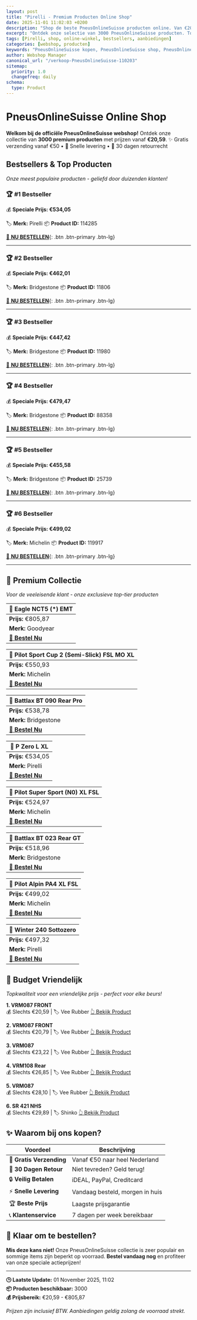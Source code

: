 ```yaml
---
layout: post
title: "Pirelli - Premium Producten Online Shop"
date: 2025-11-01 11:02:03 +0200
description: "Shop de beste PneusOnlineSuisse producten online. Van €20,59 tot €805,87. Gratis verzending, 30 dagen retour en de laagste prijsgarantie."
excerpt: "Ontdek onze selectie van 3000 PneusOnlineSuisse producten. Topkwaliteit, scherpe prijzen en snelle levering."
tags: [Pirelli, shop, online-winkel, bestsellers, aanbiedingen]
categories: [webshop, producten]
keywords: "PneusOnlineSuisse kopen, PneusOnlineSuisse shop, PneusOnlineSuisse aanbieding, online winkel"
author: Webshop Manager
canonical_url: "/verkoop-PneusOnlineSuisse-110203"
sitemap:
  priority: 1.0
  changefreq: daily
schema:
  type: Product
---
```


# PneusOnlineSuisse Online Shop

**Welkom bij de officiële PneusOnlineSuisse webshop!** Ontdek onze collectie van **3000 premium producten** 
met prijzen vanaf **€20,59**. ✨ Gratis verzending vanaf €50 • 🚚 Snelle levering • 💯 30 dagen retourrecht

## Bestsellers & Top Producten

*Onze meest populaire producten - geliefd door duizenden klanten!*

### 🏆 #1 Bestseller


💰 **Speciale Prijs: €534,05**

🏷️ **Merk:** Pirelli
📦 **Product ID:** 114285

[🛒 **NU BESTELLEN**](https://www.banden-pneus-online.nl/tradetracker/?tt=3935_410262_69238_&r=https%3A%2F%2Fwww.banden-pneus-online.nl%2Fautoband%2Fpirelli%2Fp-zero%2F355-25-r21-107-y-xl-l-d-a-75-b.html%3FpartnerDomain%3Dtrade-tracker-nl%26at_medium%3DTradeTracker%26at_campaign%3DAL-87){: .btn .btn-primary .btn-lg}

---

### 🏆 #2 Bestseller


💰 **Speciale Prijs: €462,01**

🏷️ **Merk:** Bridgestone
📦 **Product ID:** 11806

[🛒 **NU BESTELLEN**](https://www.banden-pneus-online.nl/tradetracker/?tt=3935_410262_69238_&r=https%3A%2F%2Fwww.banden-pneus-online.nl%2Fmotorband%2Fbridgestone%2Fbattle-wing-bw-502%2F150-70-r17-tt-69-v-g.html%3FpartnerDomain%3Dtrade-tracker-nl%26at_medium%3DTradeTracker%26at_campaign%3DAL-87){: .btn .btn-primary .btn-lg}

---

### 🏆 #3 Bestseller


💰 **Speciale Prijs: €447,42**

🏷️ **Merk:** Bridgestone
📦 **Product ID:** 11980

[🛒 **NU BESTELLEN**](https://www.banden-pneus-online.nl/tradetracker/?tt=3935_410262_69238_&r=https%3A%2F%2Fwww.banden-pneus-online.nl%2Fmotorband%2Fbridgestone%2Fbattlax-bt-020-front%2F120-70-r17-tl-58-w-uu.html%3FpartnerDomain%3Dtrade-tracker-nl%26at_medium%3DTradeTracker%26at_campaign%3DAL-87){: .btn .btn-primary .btn-lg}

---

### 🏆 #4 Bestseller


💰 **Speciale Prijs: €479,47**

🏷️ **Merk:** Bridgestone
📦 **Product ID:** 88358

[🛒 **NU BESTELLEN**](https://www.banden-pneus-online.nl/tradetracker/?tt=3935_410262_69238_&r=https%3A%2F%2Fwww.banden-pneus-online.nl%2Fmotorband%2Fbridgestone%2Fbattle-wing-bw-501%2F110-80-r19-tl-59-v-f.html%3FpartnerDomain%3Dtrade-tracker-nl%26at_medium%3DTradeTracker%26at_campaign%3DAL-87){: .btn .btn-primary .btn-lg}

---

### 🏆 #5 Bestseller


💰 **Speciale Prijs: €455,58**

🏷️ **Merk:** Bridgestone
📦 **Product ID:** 25739

[🛒 **NU BESTELLEN**](https://www.banden-pneus-online.nl/tradetracker/?tt=3935_410262_69238_&r=https%3A%2F%2Fwww.banden-pneus-online.nl%2Fmotorband%2Fbridgestone%2Fbattlax-bt-023-rear%2F190-50-r17-tl-73-w.html%3FpartnerDomain%3Dtrade-tracker-nl%26at_medium%3DTradeTracker%26at_campaign%3DAL-87){: .btn .btn-primary .btn-lg}

---

### 🏆 #6 Bestseller


💰 **Speciale Prijs: €499,02**

🏷️ **Merk:** Michelin
📦 **Product ID:** 119917

[🛒 **NU BESTELLEN**](https://www.banden-pneus-online.nl/tradetracker/?tt=3935_410262_69238_&r=https%3A%2F%2Fwww.banden-pneus-online.nl%2Fautoband%2Fmichelin%2Fpilot-alpin-pa4%2F295-30-r21-102-w-xl-fsl-c-c-75-b.html%3FpartnerDomain%3Dtrade-tracker-nl%26at_medium%3DTradeTracker%26at_campaign%3DAL-87){: .btn .btn-primary .btn-lg}

---

## 💎 Premium Collectie

*Voor de veeleisende klant - onze exclusieve top-tier producten*

| 🌟 **Eagle NCT5 (\*) EMT** |
|---|
| **Prijs:** €805,87 |
| **Merk:** Goodyear |
| [🛒 **Bestel Nu**](https://www.banden-pneus-online.nl/tradetracker/?tt=3935_410262_69238_&r=https%3A%2F%2Fwww.banden-pneus-online.nl%2Fautoband%2Fgoodyear%2Feagle-nct5%2F255-50-r21-106-w-bmw-emt-d-c-72-b.html%3FpartnerDomain%3Dtrade-tracker-nl%26at_medium%3DTradeTracker%26at_campaign%3DAL-87) |

| 🌟 **Pilot Sport Cup 2 (Semi-Slick) FSL MO XL** |
|---|
| **Prijs:** €550,93 |
| **Merk:** Michelin |
| [🛒 **Bestel Nu**](https://www.banden-pneus-online.nl/tradetracker/?tt=3935_410262_69238_&r=https%3A%2F%2Fwww.banden-pneus-online.nl%2Fautoband%2Fmichelin%2Fpilot-sport-cup-2-semi-slick%2F325-30-r20-106-y-xl-mo-fsl-d-c-73-b.html%3FpartnerDomain%3Dtrade-tracker-nl%26at_medium%3DTradeTracker%26at_campaign%3DAL-87) |

| 🌟 **Battlax BT 090 Rear Pro** |
|---|
| **Prijs:** €538,78 |
| **Merk:** Bridgestone |
| [🛒 **Bestel Nu**](https://www.banden-pneus-online.nl/tradetracker/?tt=3935_410262_69238_&r=https%3A%2F%2Fwww.banden-pneus-online.nl%2Fmotorband%2Fbridgestone%2Fbattlax-bt-090-rear-pro%2F160-60-r17-tl-69-h.html%3FpartnerDomain%3Dtrade-tracker-nl%26at_medium%3DTradeTracker%26at_campaign%3DAL-87) |

| 🌟 **P Zero L XL** |
|---|
| **Prijs:** €534,05 |
| **Merk:** Pirelli |
| [🛒 **Bestel Nu**](https://www.banden-pneus-online.nl/tradetracker/?tt=3935_410262_69238_&r=https%3A%2F%2Fwww.banden-pneus-online.nl%2Fautoband%2Fpirelli%2Fp-zero%2F355-25-r21-107-y-xl-l-d-a-75-b.html%3FpartnerDomain%3Dtrade-tracker-nl%26at_medium%3DTradeTracker%26at_campaign%3DAL-87) |

| 🌟 **Pilot Super Sport (N0) XL FSL** |
|---|
| **Prijs:** €524,97 |
| **Merk:** Michelin |
| [🛒 **Bestel Nu**](https://www.banden-pneus-online.nl/tradetracker/?tt=3935_410262_69238_&r=https%3A%2F%2Fwww.banden-pneus-online.nl%2Fautoband%2Fmichelin%2Fpilot-super-sport%2F335-30-r20-108-y-xl-n0-fsl-d-a-74-b.html%3FpartnerDomain%3Dtrade-tracker-nl%26at_medium%3DTradeTracker%26at_campaign%3DAL-87) |

| 🌟 **Battlax BT 023 Rear GT** |
|---|
| **Prijs:** €518,96 |
| **Merk:** Bridgestone |
| [🛒 **Bestel Nu**](https://www.banden-pneus-online.nl/tradetracker/?tt=3935_410262_69238_&r=https%3A%2F%2Fwww.banden-pneus-online.nl%2Fmotorband%2Fbridgestone%2Fbattlax-bt-023-rear%2F170-60-r17-tl-72-w-gt.html%3FpartnerDomain%3Dtrade-tracker-nl%26at_medium%3DTradeTracker%26at_campaign%3DAL-87) |

| 🌟 **Pilot Alpin PA4 XL FSL** |
|---|
| **Prijs:** €499,02 |
| **Merk:** Michelin |
| [🛒 **Bestel Nu**](https://www.banden-pneus-online.nl/tradetracker/?tt=3935_410262_69238_&r=https%3A%2F%2Fwww.banden-pneus-online.nl%2Fautoband%2Fmichelin%2Fpilot-alpin-pa4%2F295-30-r21-102-w-xl-fsl-c-c-75-b.html%3FpartnerDomain%3Dtrade-tracker-nl%26at_medium%3DTradeTracker%26at_campaign%3DAL-87) |

| 🌟 **Winter 240 Sottozero** |
|---|
| **Prijs:** €497,32 |
| **Merk:** Pirelli |
| [🛒 **Bestel Nu**](https://www.banden-pneus-online.nl/tradetracker/?tt=3935_410262_69238_&r=https%3A%2F%2Fwww.banden-pneus-online.nl%2Fautoband%2Fpirelli%2Fwinter-240-sottozero%2F305-35-r20-104-v-d-c-73-b.html%3FpartnerDomain%3Dtrade-tracker-nl%26at_medium%3DTradeTracker%26at_campaign%3DAL-87) |

## 💝 Budget Vriendelijk

*Topkwaliteit voor een vriendelijke prijs - perfect voor elke beurs!*

**1. VRM087 FRONT**  
💰 Slechts €20,59 | 🏷️ Vee Rubber
[👆 Bekijk Product](https://www.banden-pneus-online.nl/tradetracker/?tt=3935_410262_69238_&r=https%3A%2F%2Fwww.banden-pneus-online.nl%2Fmotorband%2Fvee-rubber%2Fvrm087%2F2.00-16-tt-36-j-front.html%3FpartnerDomain%3Dtrade-tracker-nl%26at_medium%3DTradeTracker%26at_campaign%3DAL-87)

**2. VRM087 FRONT**  
💰 Slechts €20,79 | 🏷️ Vee Rubber
[👆 Bekijk Product](https://www.banden-pneus-online.nl/tradetracker/?tt=3935_410262_69238_&r=https%3A%2F%2Fwww.banden-pneus-online.nl%2Fmotorband%2Fvee-rubber%2Fvrm087%2F2.00-17-tt-38-j-front.html%3FpartnerDomain%3Dtrade-tracker-nl%26at_medium%3DTradeTracker%26at_campaign%3DAL-87)

**3. VRM087**  
💰 Slechts €23,22 | 🏷️ Vee Rubber
[👆 Bekijk Product](https://www.banden-pneus-online.nl/tradetracker/?tt=3935_410262_69238_&r=https%3A%2F%2Fwww.banden-pneus-online.nl%2Fmotorband%2Fvee-rubber%2Fvrm087%2F2.50-17-tt-43-j.html%3FpartnerDomain%3Dtrade-tracker-nl%26at_medium%3DTradeTracker%26at_campaign%3DAL-87)

**4. VRM108 Rear**  
💰 Slechts €26,85 | 🏷️ Vee Rubber
[👆 Bekijk Product](https://www.banden-pneus-online.nl/tradetracker/?tt=3935_410262_69238_&r=https%3A%2F%2Fwww.banden-pneus-online.nl%2Fmotorband%2Fvee-rubber%2Fvrm108-rear%2F3.50-8-tt-45-j.html%3FpartnerDomain%3Dtrade-tracker-nl%26at_medium%3DTradeTracker%26at_campaign%3DAL-87)

**5. VRM087**  
💰 Slechts €28,10 | 🏷️ Vee Rubber
[👆 Bekijk Product](https://www.banden-pneus-online.nl/tradetracker/?tt=3935_410262_69238_&r=https%3A%2F%2Fwww.banden-pneus-online.nl%2Fmotorband%2Fvee-rubber%2Fvrm087%2F2.75-17-tl-tt-46-j.html%3FpartnerDomain%3Dtrade-tracker-nl%26at_medium%3DTradeTracker%26at_campaign%3DAL-87)

**6. SR 421 NHS**  
💰 Slechts €29,89 | 🏷️ Shinko
[👆 Bekijk Product](https://www.banden-pneus-online.nl/tradetracker/?tt=3935_410262_69238_&r=https%3A%2F%2Fwww.banden-pneus-online.nl%2Fmotorband%2Fshinko%2Fsr-421%2F3.50-8-tt-46-j-nhs.html%3FpartnerDomain%3Dtrade-tracker-nl%26at_medium%3DTradeTracker%26at_campaign%3DAL-87)

## ✨ Waarom bij ons kopen?

| Voordeel | Beschrijving |
|----------|-------------|
| 🚚 **Gratis Verzending** | Vanaf €50 naar heel Nederland |
| 💯 **30 Dagen Retour** | Niet tevreden? Geld terug! |
| 🔒 **Veilig Betalen** | iDEAL, PayPal, Creditcard |
| ⚡ **Snelle Levering** | Vandaag besteld, morgen in huis |
| 🏆 **Beste Prijs** | Laagste prijsgarantie |
| 📞 **Klantenservice** | 7 dagen per week bereikbaar |

## 🎯 Klaar om te bestellen?

**Mis deze kans niet!** Onze PneusOnlineSuisse collectie is zeer populair en sommige items zijn beperkt op voorraad. 
**Bestel vandaag nog** en profiteer van onze speciale actieprijzen!

---

**🕒 Laatste Update:** 01 November 2025, 11:02  
**📦 Producten beschikbaar:** 3000  
**💰 Prijsbereik:** €20,59 - €805,87  

*Prijzen zijn inclusief BTW. Aanbiedingen geldig zolang de voorraad strekt.*

